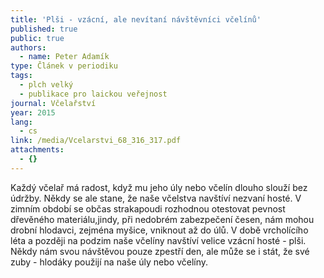 ```yaml
---
title: 'Plši - vzácní, ale nevítaní návštěvníci včelínů'
published: true
public: true
authors:
  - name: Peter Adamík
type: Článek v periodiku
tags:
  - plch velký
  - publikace pro laickou veřejnost
journal: Včelařství
year: 2015
lang:
  - cs
link: /media/Vcelarstvi_68_316_317.pdf
attachments:
  - {}
---
```

Každý včelař má radost, když mu jeho úly nebo včelín dlouho slouží bez údržby. Někdy se ale stane, že naše včelstva navštíví nezvaní hosté. V zimním období se občas strakapoudi rozhodnou otestovat pevnost dřevěného materiálu,jindy, při nedobrém zabezpečení česen, nám mohou drobní hlodavci, zejména myšice, vniknout až do úlů. V době vrcholícího léta a později na podzim naše včelíny navštíví velice vzácní hosté - plši. Někdy nám svou návštěvou pouze zpestří den, ale může se i stát, že své zuby - hlodáky použijí na naše úly nebo včelíny.
